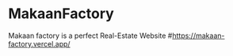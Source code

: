 # MakaanFactory
Makaan factory is a perfect Real-Estate Website 
#https://makaan-factory.vercel.app/
